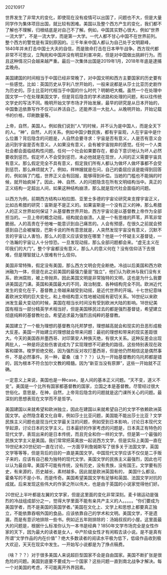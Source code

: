 20210917

世界发生了非常大的变化，即使现在没有疫情可以出国了，问题也不大，但是大量同学作为集体项目出国，就比较有困难。美国以及整个西方产生的变化，我们都不了解也不理解，归根结底是对自己不了解。例如，中国其实野心很大，例如“世界一流大学”，不是一流大学，而是第一大学。一代人都不甘心中国不在世界前列。整个西方的警觉是有深刻原因的。三千年来中国人都认为自己处于文明巅峰，1840年并未打击中国士大夫的自信，而是致命打击在日本甲午战争。西方现代都非常不可思议，立陶宛和中国并没有明显利害冲突，但是对中国做出挑衅行为。而且这种情况只会越来越严重。最后一次集体出国是2019年1月，2018年年底是逮捕孟晚舟。

美国建国的时间相当于中国已经非常晚了，对中国文明和西方主要国家的历史要有一些感觉。比如：英国历史从亨利八世开始的，一般来说都是从莎士比亚历史剧作为历史的。莎士比亚时代相当于中国的什么时代？明朝吧大概。虽然一个在处理中国文学一个在处理美国文学，但是背后隐含的学术进路和处理的问题，和以往传统文学史的写法不同。晚明开始文学市场才开始发展，最早的研究是从日本开始的，中国鲁迅依靠写作不仅可以养活自己，还能养活一大批人。从晚明开始，开始记载书的价格，印刷数量等。

上帝，自然，美国人。例如我们说到“人”的时候，并不认为是中国人，而是全天下的人。“神”，自然，人的关系。例如中国少数民族，都有宇宙观，人在宇宙中是什么位置？背后隐含的问题是，人自然会要寻求：宇宙是否有意义，人是否有意义会追问到宇宙是否有意义。人如果没有意义，会有被宇宙抛弃的感觉。任何一个人类社会都会面临结构性问题。任何一个社会如果要存在，都会下意识地认为坏人必然要收到惩罚。假定坏人不会受到惩罚，未必他就是在现世，人间的正义需要宇宙具有意义。那么假定完全不具有意义，假定我们所有人都认为做坏人做坏事都不会受到惩罚，那么麻烦就大了。例如，祥林嫂就是在问，自己的委屈应该是能得到回答的，例如捐了门槛，世界正义会有回报，能够得到补偿。当她的门槛也不能捐的时候，就开始疯掉了。因此，神、自然、人的问题隐含在所有文明结构当中。真正的正义结构一定超出人间，如果这种结构崩溃，那么就是现代社会面临的问题。

以西方为例，前期西方结构以柏拉图、亚里士多德的宇宙论研究来支撑宇宙正义，比如古希腊的研究：宙斯是不是正义的。如果宙斯是一个没有正义的神，那么希腊人的正义世界如何保证？从基督教世界开始，西方宇宙论是以基督教上帝作为全部担当的。一旦上帝的概念动摇，结构就会崩溃。人是一个有思维的芦苇，芦苇非常脆弱。人的高贵在于他唯一能意识到自己痛苦的。人会有预感，在很久之前就会预感到自己会被摧毁，巴斯卡说的所有意思就是，人突然发现宇宙没有意义，沉默不言的宇宙让人害怕，那么人的意义应该安放在哪里？他是一个怀疑主义基督徒，一个浩瀚的宇宙让人十分惊恐。一旦发现动摇，那么全部问题都会来。“虚无主义在叩我们的大门”。整个宇宙都没有意义，那么人的意义何在？没有信仰活下去很难，但是理智就让人很难有什么信仰。

美国非常特殊，假定没有美国，那么西方文明会完全断绝。冷战以后美国和西方欧洲融为一体，但是在此之前美国的最强力量是“独立”，他们认为欧洲与我们没有关系，欧洲腐败，被上帝抛弃。因此美国文明是非常独特的文明，这也是为什么我要讲美国这门课。英国和美国最大的不同，政治制度、各种结构完全不同。欧洲近代发生的变化在于，基督教上帝越来越受到动摇，是近代世界的开端。十七世纪意味着欧洲文明的巨大变化，和上帝结构意义性地被动摇有密切关系。16世纪以来欧洲发生最大变动的时候，美国在相当长时间没有受到欧洲大陆的影响。18世纪美国有相当一部分精英学术相当好，但是美国移民过去的都是强烈基督徒，希望建立彻底纯粹的基督教社会。希望追求最为强烈且纯粹的基督教。

美国建立了一个极为理想的基督教乌托邦梦想，理想越高就会和现实的丑恶形成极大反差。美国一开始建立的理想就会带来问题：最初的理想和带来的现实差距很大。今天的美国吞并墨西哥、对印第安人种族灭绝，有很大关系。这种反差会出现两批人，一种是将这些伤害说成为了实现理想不可避免的路径。这些特别表现在政客和媒体。梭罗拒绝交税，因为强烈反对攻打墨西哥，但是他仍然相信这是偶然事件，不是必然事件。另一种，霍桑（谁？？？）认为一开始基督教的乌托邦都是错的，因为根本不符合加尔文教的精髓。因为“新亚当没有原罪”，这些一开始就不正确。

一定意义上来说，美国也是一种case，是人间的基本正义问题。“天不变，道义不变”。美国是一个比所有国家都基督教的国家，立国之本是基督教。尽管经过很大世俗化。意思是，在神，自然，上帝背后隐含的问题就是这门课所关心的问题。最深刻的思想表现在文学而不是哲学。

美国建国以来就希望和欧洲独立，因此在建国以来就希望自己的文学不依赖欧洲英国文学。必然隐含着文化自卑，例如莎士比亚问题，美国能不能出莎士比亚？文学民族主义问题也是现当代文学最关注的问题，例如受到日本影响，讨论日本现代文学起源，讨论日本的文学主义。日本最好的作家考虑的问题是，日本真正有特色的现代文学，表现出来的是日本传统，而且完全和你一样的文学。但是第一个最强的民族文学主义是美国。我们常常把英美放一起说西方文学，但是实际上美国一直在19世纪末20世纪初一直在讨论，一方面亨利詹姆斯写了很多关于法国文学，英国文学等等等，但是背后的目的一直是美国文学。中国现代文学应该不仅仅是二手贩子来的，应该有自己极为独特的现代文学。美国文学的民族主义最强烈，因此也可以认为最自卑。美国不可能有传统，没有历史，没有贵族，没有国王。文学要有历史，有来源的，历史越长，素材越多。因此就是欧洲英国有的， 美国什么都没。霍桑写的不是小书，而是传奇。美国希望美国文学有足够和英国、法国文学对抗的成就。后来发现这些伟大的作家之所以伟大，也是由于英国的小说家觉得他们好。

20世纪上半叶都是左翼的文学家，但是这里面的变化非常深刻。麦卡锡运动是强烈的冷战组成部分之一，觉得大学里面不能有亲共产主义的人。。。。。“你们要成为美国学者，而不是美国的英国学者。”美国在文化上、文学上和思想上都要真正独立，不能依靠吞咽外国的食品，应该依靠自己的学术和文明。美国文学，不是遗漏，而是有意识地排除一些书。例如近五年刚排除的：汤姆叔叔的小屋。这里面最大的问题是，根据什么标准你认为一本书是经典？1850年文学市场完全是女性作家的天下，因为最大的读者是女人，中产阶级女性才有闲暇去读小说。是不是真有所谓“文学作品的内在价值”？绝大多数读者的阅读水平极为低下，低级作品收到极大欢迎，天天在现实中发生。一开始写小说都是为了挣点稿费。

（啥？？？）对于很多美国人来说超巨型国家不会是自由国家。美国不断扩张是很危险的问题。美国到底要不要成为一个国家？这些问题一直到南北战争才解决。每一个对美国的考虑，不可能离开外界因素。

